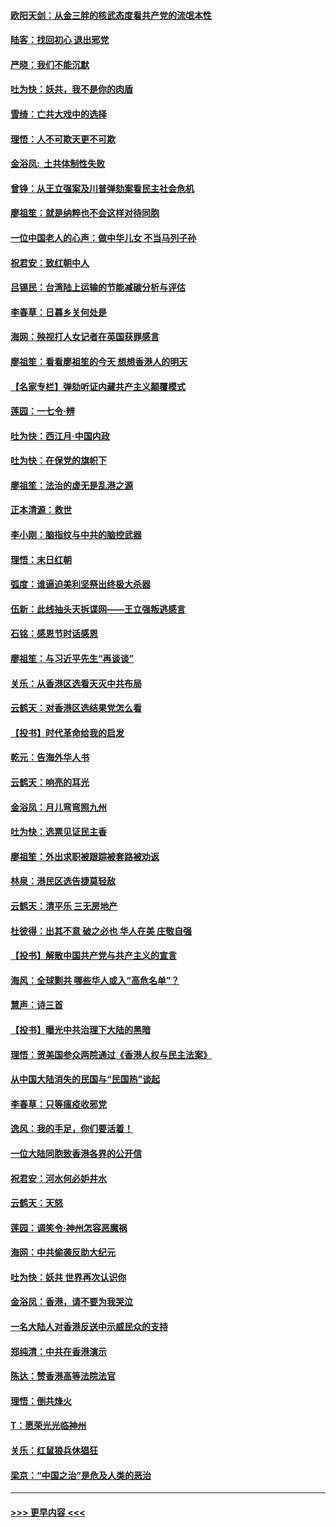 #### [欧阳天剑：从金三胖的核武态度看共产党的流氓本性](../pages/nsc993/n11702238.md?t=12061401) 
#### [陆客：找回初心 退出邪党](../pages/nsc993/n11702213.md?t=12061401) 
#### [严晓：我们不能沉默](../pages/nsc993/n11702110.md?t=12061401) 
#### [吐为快：妖共，我不是你的肉盾](../pages/nsc993/n11701366.md?t=12061401) 
#### [雪绮：亡共大戏中的选择](../pages/nsc993/n11699922.md?t=12061401) 
#### [理悟：人不可欺天更不可欺](../pages/nsc993/n11699657.md?t=12061401) 
#### [金浴凤:  土共体制性失败](../pages/nsc993/n11699361.md?t=12061401) 
#### [曾铮：从王立强案及川普弹劾案看民主社会危机](../pages/nsc993/n11699318.md?t=12061401) 
#### [廖祖笙：就是纳粹也不会这样对待同胞](../pages/nsc993/n11697658.md?t=12061401) 
#### [一位中国老人的心声：做中华儿女 不当马列子孙](../pages/nsc993/n11697525.md?t=12061401) 
#### [祝君安：致红朝中人](../pages/nsc993/n11697518.md?t=12061401) 
#### [吕锡民：台湾陆上运输的节能减碳分析与评估](../pages/nsc993/n11694983.md?t=12061401) 
#### [李春草：日暮乡关何处是](../pages/nsc993/n11694805.md?t=12061401) 
#### [海网：殃视打人女记者在英国获罪感言](../pages/nsc993/n11693832.md?t=12061401) 
#### [廖祖笙：看看廖祖笙的今天 想想香港人的明天](../pages/nsc993/n11693707.md?t=12061401) 
#### [【名家专栏】弹劾听证内藏共产主义颠覆模式](../pages/nsc993/n11693563.md?t=12061401) 
#### [莲园：一七令‧辨](../pages/nsc993/n11692558.md?t=12061401) 
#### [吐为快：西江月·中国内政](../pages/nsc993/n11692071.md?t=12061401) 
#### [吐为快：在保党的旗帜下](../pages/nsc993/n11691188.md?t=12061401) 
#### [廖祖笙：法治的虚无是乱港之源](../pages/nsc993/n11690605.md?t=12061401) 
#### [正本清源：救世](../pages/nsc993/n11689134.md?t=12061401) 
#### [李小刚：脑指纹与中共的脑控武器](../pages/nsc993/n11688900.md?t=12061401) 
#### [理悟：末日红朝](../pages/nsc993/n11688829.md?t=12061401) 
#### [弧度：谁逼迫美利坚祭出终极大杀器](../pages/nsc993/n11688735.md?t=12061401) 
#### [伍新：此线抽头天拆谍网——王立强叛逃感言](../pages/nsc993/n11687981.md?t=12061401) 
#### [石铭：感恩节时话感恩](../pages/nsc993/n11687568.md?t=12061401) 
#### [廖祖笙：与习近平先生“再谈谈”](../pages/nsc993/n11687005.md?t=12061401) 
#### [关乐：从香港区选看天灭中共布局](../pages/nsc993/n11686647.md?t=12061401) 
#### [云鹤天：对香港区选结果党怎么看](../pages/nsc993/n11686216.md?t=12061401) 
#### [【投书】时代革命给我的启发](../pages/nsc993/n11684287.md?t=12061401) 
#### [乾元：告海外华人书](../pages/nsc993/n11684044.md?t=12061401) 
#### [云鹤天：响亮的耳光](../pages/nsc993/n11684254.md?t=12061401) 
#### [金浴凤：月儿弯弯照九州](../pages/nsc993/n11684231.md?t=12061401) 
#### [吐为快：选票见证民主香](../pages/nsc993/n11684206.md?t=12061401) 
#### [廖祖笙：外出求职被跟踪被套路被劝返](../pages/nsc993/n11683874.md?t=12061401) 
#### [林泉：港民区选告捷莫轻敌](../pages/nsc993/n11683930.md?t=12061401) 
#### [云鹤天：清平乐 三无房地产](../pages/nsc993/n11681521.md?t=12061401) 
#### [杜彼得：出其不意 破之必也 华人在美 庄敬自强](../pages/nsc993/n11679554.md?t=12061401) 
#### [【投书】解散中国共产党与共产主义的宣言](../pages/nsc993/n11679177.md?t=12061401) 
#### [海风：全球剿共 哪些华人或入“高危名单”？](../pages/nsc993/n11678617.md?t=12061401) 
#### [慧声：诗三首](../pages/nsc993/n11678848.md?t=12061401) 
#### [【投书】曝光中共治理下大陆的黑暗](../pages/nsc993/n11678674.md?t=12061401) 
#### [理悟：贺美国参众两院通过《香港人权与民主法案》](../pages/nsc993/n11678104.md?t=12061401) 
#### [从中国大陆消失的民国与“民国热”谈起](../pages/nsc993/n11678075.md?t=12061401) 
#### [李春草：只等瘟疫收邪党](../pages/nsc993/n11677308.md?t=12061401) 
#### [逸风：我的手足，你们要活着！](../pages/nsc993/n11676352.md?t=12061401) 
#### [一位大陆同胞致香港各界的公开信](../pages/nsc993/n11675761.md?t=12061401) 
#### [祝君安：河水何必妒井水](../pages/nsc993/n11675746.md?t=12061401) 
#### [云鹤天：天怒](../pages/nsc993/n11675718.md?t=12061401) 
#### [莲园：调笑令‧神州怎容恶魔祸](../pages/nsc993/n11675648.md?t=12061401) 
#### [海网：中共偷袭反助大纪元](../pages/nsc993/n11673515.md?t=12061401) 
#### [吐为快：妖共 世界再次认识你](../pages/nsc993/n11673506.md?t=12061401) 
#### [金浴凤：香港，请不要为我哭泣](../pages/nsc993/n11673248.md?t=12061401) 
#### [一名大陆人对香港反送中示威民众的支持](../pages/nsc993/n11672615.md?t=12061401) 
#### [郑纯清：中共在香港演示](../pages/nsc993/n11670539.md?t=12061401) 
#### [陈达：赞香港高等法院法官](../pages/nsc993/n11669542.md?t=12061401) 
#### [理悟：倒共烽火](../pages/nsc993/n11668844.md?t=12061401) 
#### [T：愿荣光光临神州](../pages/nsc993/n11668421.md?t=12061401) 
#### [关乐：红鼠狼兵休猖狂](../pages/nsc993/n11668378.md?t=12061401) 
#### [梁京：“中国之治”是危及人类的恶治](../pages/nsc993/n11668328.md?t=12061401) 

----
#### [ >>> 更早内容 <<< ](../indexes/nsc993-earlier.md)
